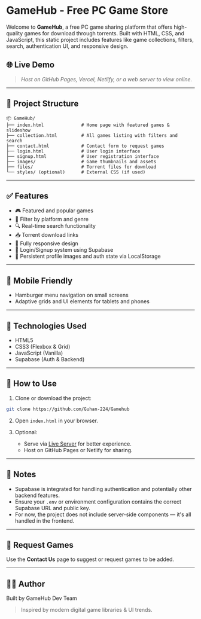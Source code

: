 # GameHub - Free PC Game Store

Welcome to **GameHub**, a free PC game sharing platform that offers high-quality games for download through torrents. Built with HTML, CSS, and JavaScript, this static project includes features like game collections, filters, search, authentication UI, and responsive design.

## 🌐 Live Demo
> _Host on GitHub Pages, Vercel, Netlify, or a web server to view online._

---

## 📁 Project Structure

```
📦 GameHub/
├── index.html              # Home page with featured games & slideshow
├── collection.html         # All games listing with filters and search
├── contact.html            # Contact form to request games
├── login.html              # User login interface
├── signup.html             # User registration interface
├── images/                 # Game thumbnails and assets
├── files/                  # Torrent files for download
└── styles/ (optional)      # External CSS (if used)
```

---

## ✅ Features

- 🎮 Featured and popular games
- 🧩 Filter by platform and genre
- 🔍 Real-time search functionality
- 📥 Torrent download links
- 📱 Fully responsive design
- 🔐 Login/Signup system using Supabase
- 🧠 Persistent profile images and auth state via LocalStorage

---

## 📱 Mobile Friendly

- Hamburger menu navigation on small screens
- Adaptive grids and UI elements for tablets and phones

---

## 🔧 Technologies Used

- HTML5
- CSS3 (Flexbox & Grid)
- JavaScript (Vanilla)
- Supabase (Auth & Backend)

---

## 🚀 How to Use

1. Clone or download the project:
```bash
git clone https://github.com/Guhan-224/Gamehub
```

2. Open `index.html` in your browser.

3. Optional:
   - Serve via [Live Server](https://marketplace.visualstudio.com/items?itemName=ritwickdey.LiveServer) for better experience.
   - Host on GitHub Pages or Netlify for sharing.

---

## 📌 Notes

- Supabase is integrated for handling authentication and potentially other backend features.
- Ensure your `.env` or environment configuration contains the correct Supabase URL and public key.
- For now, the project does not include server-side components — it's all handled in the frontend.

---

## 📧 Request Games

Use the **Contact Us** page to suggest or request games to be added.

---

## 🧑‍💻 Author

Built by GameHub Dev Team

> Inspired by modern digital game libraries & UI trends.
